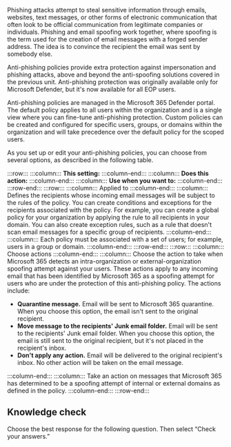 Phishing attacks attempt to steal sensitive information through emails, websites, text messages, or other forms of electronic communication that often look to be official communication from legitimate companies or individuals. Phishing and email spoofing work together, where spoofing is the term used for the creation of email messages with a forged sender address. The idea is to convince the recipient the email was sent by somebody else.

Anti-phishing policies provide extra protection against impersonation and phishing attacks, above and beyond the anti-spoofing solutions covered in the previous unit. Anti-phishing protection was originally available only for Microsoft Defender, but it's now available for all EOP users.

Anti-phishing policies are managed in the Microsoft 365 Defender portal. The default policy applies to all users within the organization and is a single view where you can fine-tune anti-phishing protection. Custom policies can be created and configured for specific users, groups, or domains within the organization and will take precedence over the default policy for the scoped users.

As you set up or edit your anti-phishing policies, you can choose from several options, as described in the following table.

:::row:::
  :::column:::
    **This setting:**
  :::column-end:::
  :::column:::
    **Does this action:**
  :::column-end:::
  :::column:::
    **Use when you want to:**
  :::column-end:::
:::row-end:::
:::row:::
  :::column:::
    Applied to
  :::column-end:::
  :::column:::
    Defines the recipients whose incoming email messages will be subject to the rules of the policy. You can create conditions and exceptions for the recipients associated with the policy.
For example, you can create a global policy for your organization by applying the rule to all recipients in your domain.
You can also create exception rules, such as a rule that doesn't scan email messages for a specific group of recipients.
  :::column-end:::
  :::column:::
    Each policy must be associated with a set of users; for example, users in a group or domain.
  :::column-end:::
:::row-end:::
:::row:::
  :::column:::
    Choose actions
  :::column-end:::
  :::column:::
    Choose the action to take when Microsoft 365 detects an intra-organization or external-organization spoofing attempt against your users. These actions apply to any incoming email that has been identified by Microsoft 365 as a spoofing attempt for users who are under the protection of this anti-phishing policy. The actions include:

 -  **Quarantine message.** Email will be sent to Microsoft 365 quarantine. When you choose this option, the email isn't sent to the original recipient.
 -  **Move message to the recipients' Junk email folder.** Email will be sent to the recipients' Junk email folder. When you choose this option, the email is still sent to the original recipient, but it's not placed in the recipient's inbox.
 -  **Don't apply any action.** Email will be delivered to the original recipient's inbox. No other action will be taken on the email message.


  :::column-end:::
  :::column:::
    Take an action on messages that Microsoft 365 has determined to be a spoofing attempt of internal or external domains as defined in the policy.
  :::column-end:::
:::row-end:::


## Knowledge check

Choose the best response for the following question. Then select “Check your answers.”